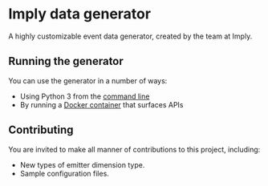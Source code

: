 # Imply data generator

A highly customizable event data generator, created by the team at Imply.

## Running the generator

You can use the generator in a number of ways:

* Using Python 3 from the [command line](#docs/command-line.md)
* By running a [Docker container](#docs/service.md) that surfaces APIs

## Contributing

You are invited to make all manner of contributions to this project, including:

* New types of emitter dimension type.
* Sample configuration files.

